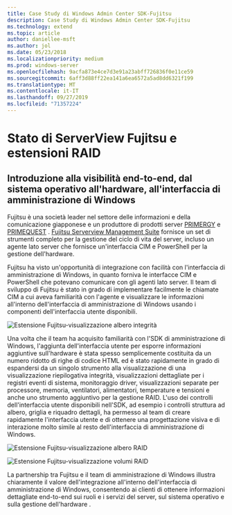 ```yaml
---
title: Case Study di Windows Admin Center SDK-Fujitsu
description: Case Study di Windows Admin Center SDK-Fujitsu
ms.technology: extend
ms.topic: article
author: daniellee-msft
ms.author: jol
ms.date: 05/23/2018
ms.localizationpriority: medium
ms.prod: windows-server
ms.openlocfilehash: 9acfa873e4ce7d3e91a23abff726836f0e11ce59
ms.sourcegitcommit: 6aff3d88ff22ea141a6ea6572a5ad8dd6321f199
ms.translationtype: MT
ms.contentlocale: it-IT
ms.lasthandoff: 09/27/2019
ms.locfileid: "71357224"
---
```

# <a name="fujitsu-serverview-health-and-raid-extensions"></a>Stato di ServerView Fujitsu e estensioni RAID

## <a name="bringing-end-to-end-visibility-from-operating-system-to-hardware-into-windows-admin-center"></a>Introduzione alla visibilità end-to-end, dal sistema operativo all'hardware, all'interfaccia di amministrazione di Windows

Fujitsu è una società leader nel settore delle informazioni e della comunicazione giapponese e un produttore di prodotti server [PRIMERGY](http://www.fujitsu.com/fts/products/computing/servers/primergy/) e [PRIMEQUEST](http://www.fujitsu.com/fts/products/computing/servers/mission-critical/) . [Fujitsu Serverview Management Suite](http://www.fujitsu.com/fts/products/computing/servers/primergy/management/) fornisce un set di strumenti completo per la gestione del ciclo di vita del server, incluso un agente lato server che fornisce un'interfaccia CIM e PowerShell per la gestione dell'hardware.

Fujitsu ha visto un'opportunità di integrazione con facilità con l'interfaccia di amministrazione di Windows, in quanto forniva le interfacce CIM e PowerShell che potevano comunicare con gli agenti lato server. Il team di sviluppo di Fujitsu è stato in grado di implementare facilmente le chiamate CIM a cui aveva familiarità con l'agente e visualizzare le informazioni all'interno dell'interfaccia di amministrazione di Windows usando i componenti dell'interfaccia utente disponibili.

![Estensione Fujitsu-visualizzazione albero integrità](../../media/extend-case-study-fujitsu/health-tree.png)

Una volta che il team ha acquisito familiarità con l'SDK di amministrazione di Windows, l'aggiunta dell'interfaccia utente per esporre informazioni aggiuntive sull'hardware è stata spesso semplicemente costituita da un numero ridotto di righe di codice HTML ed è stato rapidamente in grado di espandersi da un singolo strumento alla visualizzazione di una visualizzazione riepilogativa integrità, visualizzazioni dettagliate per i registri eventi di sistema, monitoraggio driver, visualizzazioni separate per processore, memoria, ventilatori, alimentatori, temperature e tensioni e anche uno strumento aggiuntivo per la gestione RAID. L'uso dei controlli dell'interfaccia utente disponibili nell'SDK, ad esempio i controlli struttura ad albero, griglia e riquadro dettagli, ha permesso al team di creare rapidamente l'interfaccia utente e di ottenere una progettazione visiva e di interazione molto simile al resto dell'interfaccia di amministrazione di Windows.

![Estensione Fujitsu-visualizzazione albero RAID](../../media/extend-case-study-fujitsu/raid-tree.png)

![Estensione Fujitsu-visualizzazione volumi RAID](../../media/extend-case-study-fujitsu/raid-volumes.png)

La partnership tra Fujitsu e il team di amministrazione di Windows illustra chiaramente il valore dell'integrazione all'interno dell'interfaccia di amministrazione di Windows, consentendo ai clienti di ottenere informazioni dettagliate end-to-end sui ruoli e i servizi del server, sul sistema operativo e sulla gestione dell'hardware .